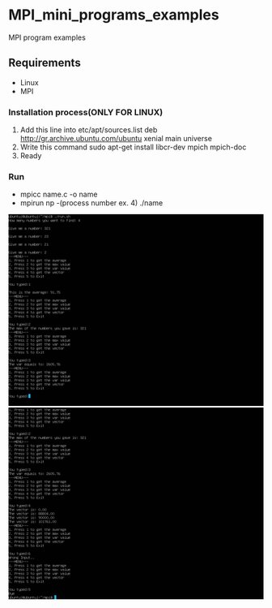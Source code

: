 # MPI_mini_programs_examples
MPI program examples

## Requirements
* Linux
* MPI

### Installation process(ONLY FOR LINUX)
1. Add this line into etc/apt/sources.list deb http://gr.archive.ubuntu.com/ubuntu xenial main universe 
2. Write this command sudo apt-get install libcr-dev mpich mpich-doc
3. Ready

### Run
* mpicc name.c -o name
* mpirun np -(process number ex. 4) ./name

![screen!](https://github.com/JohnTa15/MPI_mini_programs_examples/blob/main/Screenshot_ubuntu20.04_cli_2023-12-07_19%3A44%3A00.png)
![screen2](https://github.com/JohnTa15/MPI_mini_programs_examples/blob/main/Screenshot_ubuntu20.04_cli_2023-12-07_19%3A44%3A28.png)
